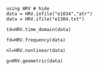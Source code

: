 ```@example 1
using HRV # hide
data = HRV.infile("e1034","atr")
data = HRV.ifile("e1304.txt")
```
```@example 1
td=HRV.time_domain(data)
```
```@example 1
fd=HRV.frequency(data)
```
```@example 1
nl=HRV.nonlinear(data)
```
```@example 1
g=HRV.geometric(data)
```
